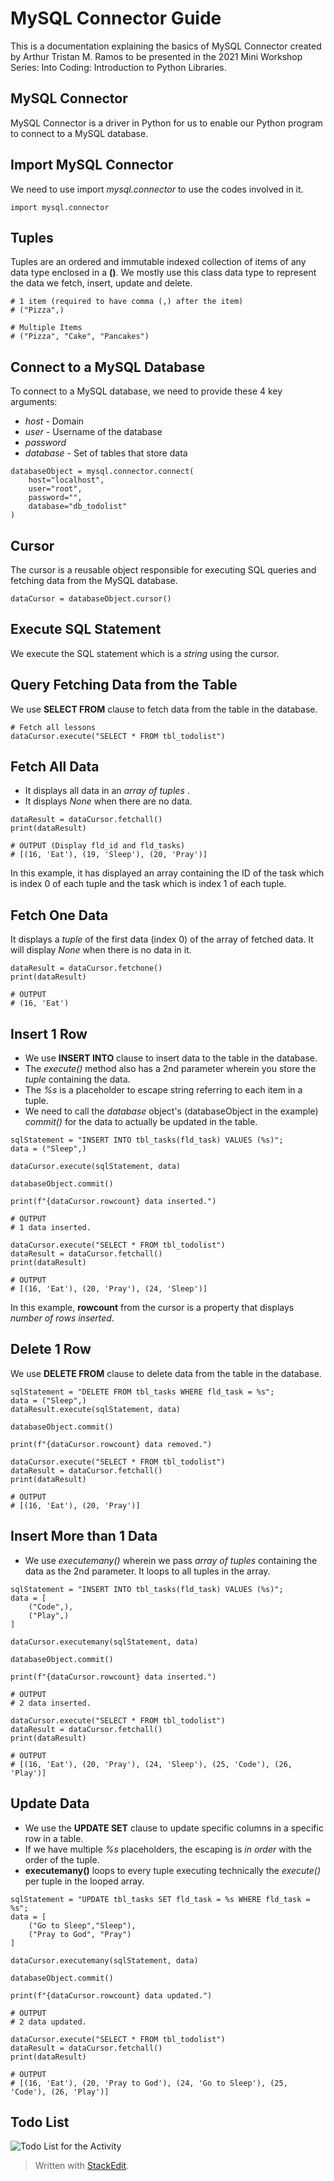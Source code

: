 ﻿
# MySQL Connector Guide
This is a documentation explaining the basics of MySQL Connector created by Arthur Tristan M. Ramos to be presented in the 2021 Mini Workshop Series: Into Coding: Introduction to Python Libraries.

## MySQL Connector
MySQL Connector is a driver in Python for us to enable our Python program to connect to a MySQL database.

## Import MySQL Connector
We need to use import *mysql.connector* to use the codes involved in it.
```
import mysql.connector
```

## Tuples
Tuples are an ordered and immutable indexed collection of items of any data type enclosed in a **()**. We mostly use this class data type to represent the data we fetch, insert, update and delete.

```
# 1 item (required to have comma (,) after the item)
# ("Pizza",)

# Multiple Items
# ("Pizza", "Cake", "Pancakes")
```

## Connect to a MySQL Database
To connect to a MySQL database, we need to provide these 4 key arguments:

 - *host* - Domain
 - *user* - Username of the database
 - *password*
 - *database* - Set of tables that store data

```
databaseObject = mysql.connector.connect(  
	host="localhost",  
	user="root",  
	password="",  
	database="db_todolist"  
)
```

## Cursor
The cursor is a reusable object responsible for executing SQL queries and fetching data from the MySQL database.

```
dataCursor = databaseObject.cursor()
```

## Execute SQL Statement
We execute the SQL statement which is a *string* using the cursor.

## Query Fetching Data from the Table
We use **SELECT FROM** clause to fetch data from the table in the database.

```
# Fetch all lessons
dataCursor.execute("SELECT * FROM tbl_todolist")
```

## Fetch All Data

 - It displays all data in an *array of tuples* .
  - It displays *None* when there are no data.

```
dataResult = dataCursor.fetchall()
print(dataResult)

# OUTPUT (Display fld_id and fld_tasks)
# [(16, 'Eat'), (19, 'Sleep'), (20, 'Pray')]
```
In this example, it has displayed an array containing the ID of the task which is index 0 of each tuple and the task which is index 1 of each tuple.

## Fetch One Data
It displays a *tuple* of the first data (index 0) of the array of fetched data. It will display *None* when there is no data in it.

```
dataResult = dataCursor.fetchone()
print(dataResult)

# OUTPUT
# (16, 'Eat')
```

## Insert 1 Row
- We use **INSERT INTO** clause to insert data to the table in the database.
- The *execute()* method also has a 2nd parameter wherein you store the *tuple* containing the data.
- The *%s* is a placeholder to escape string referring to each item in a tuple.
- We need to call the *database* object's (databaseObject in the example)  *commit()* for the data to actually be updated in the table.

```
sqlStatement = "INSERT INTO tbl_tasks(fld_task) VALUES (%s)";
data = ("Sleep",)

dataCursor.execute(sqlStatement, data)

databaseObject.commit()

print(f"{dataCursor.rowcount} data inserted.")

# OUTPUT
# 1 data inserted.

dataCursor.execute("SELECT * FROM tbl_todolist")
dataResult = dataCursor.fetchall()
print(dataResult)

# OUTPUT
# [(16, 'Eat'), (20, 'Pray'), (24, 'Sleep')]
```
In this example, **rowcount** from the cursor is a property that displays *number of rows inserted*.

## Delete 1 Row
We use **DELETE FROM** clause to delete data from the table in the database.

```
sqlStatement = "DELETE FROM tbl_tasks WHERE fld_task = %s";
data = ("Sleep",)
dataResult.execute(sqlStatement, data)

databaseObject.commit()

print(f"{dataCursor.rowcount} data removed.")

dataCursor.execute("SELECT * FROM tbl_todolist")
dataResult = dataCursor.fetchall()
print(dataResult)

# OUTPUT
# [(16, 'Eat'), (20, 'Pray')]
```

## Insert More than 1 Data
- We use *executemany()* wherein we pass *array of tuples* containing the data as the 2nd parameter. It loops to all tuples in the array.

```
sqlStatement = "INSERT INTO tbl_tasks(fld_task) VALUES (%s)";
data = [
	("Code",),
	("Play",)
]

dataCursor.executemany(sqlStatement, data)

databaseObject.commit()

print(f"{dataCursor.rowcount} data inserted.")

# OUTPUT
# 2 data inserted.

dataCursor.execute("SELECT * FROM tbl_todolist")
dataResult = dataCursor.fetchall()
print(dataResult)

# OUTPUT
# [(16, 'Eat'), (20, 'Pray'), (24, 'Sleep'), (25, 'Code'), (26, 'Play')]
```

## Update Data
- We use the **UPDATE SET** clause to update specific columns in a specific row in a table.
- If we have multiple *%s* placeholders, the escaping is *in order* with the order of the tuple.
- **executemany()** loops to every tuple executing technically the *execute()* per tuple in the looped array.

```
sqlStatement = "UPDATE tbl_tasks SET fld_task = %s WHERE fld_task = %s";
data = [
	("Go to Sleep","Sleep"),
	("Pray to God", "Pray")
]

dataCursor.executemany(sqlStatement, data)

databaseObject.commit()

print(f"{dataCursor.rowcount} data updated.")

# OUTPUT
# 2 data updated.

dataCursor.execute("SELECT * FROM tbl_todolist")
dataResult = dataCursor.fetchall()
print(dataResult)

# OUTPUT
# [(16, 'Eat'), (20, 'Pray to God'), (24, 'Go to Sleep'), (25, 'Code'), (26, 'Play')]
```

## Todo List
![Todo List for the Activity](https://drive.google.com/file/d/1zqsaUJizh2R9AucgQGulJFtbrTHdUfYY/view?usp=sharing)


> Written with [StackEdit](https://stackedit.io/).
